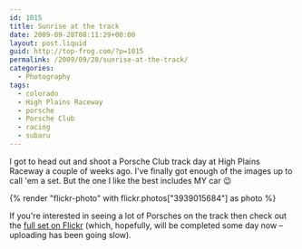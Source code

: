```yaml
---
id: 1015
title: Sunrise at the track
date: 2009-09-28T08:11:29+00:00
layout: post.liquid
guid: http://top-frog.com/?p=1015
permalink: /2009/09/28/sunrise-at-the-track/
categories:
  - Photography
tags:
  - colorado
  - High Plains Raceway
  - porsche
  - Porsche Club
  - racing
  - subaru
---
```

I got to head out and shoot a Porsche Club track day at High Plains Raceway a couple of weeks ago. I've finally got enough of the images up to call 'em a set. But the one I like the best includes MY car 😉

{% render "flickr-photo" with flickr.photos["3939015684"] as photo %}

If you're interested in seeing a lot of Porsches on the track then check out the [full set on Flickr](http://www.flickr.com/photos/tehgipster/sets/72157622419764446/) (which, hopefully, will be completed some day now – uploading has been going slow).
